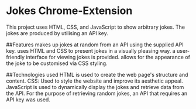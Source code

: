 # Jokes Chrome-Extension
This project uses HTML, CSS, and JavaScript to show arbitrary jokes. The jokes are produced by utilising an API key.

##Features
makes up jokes at random from an API using the supplied API key.
uses HTML and CSS to present jokes in a visually pleasing way.
a user-friendly interface for viewing jokes is provided.
allows for the appearance of the joke to be customised via CSS styling.

##Technologies used
HTML is used to create the web page's structure and content.
CSS: Used to style the website and improve its aesthetic appeal.
JavaScript is used to dynamically display the jokes and retrieve data from the API.
For the purpose of retrieving random jokes, an API that requires an API key was used.
